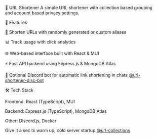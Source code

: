 🔗 URL Shortener
A simple URL shortener with collection based grouping and account based privacy settings.

🚀 Features

🔗 Shorten URLs with randomly generated or custom aliases

📊 Track usage with click analytics

🌐 Web-based interface built with React & MUI

⚡ Fast API backend using Express.js & MongoDB Atlas

🤖 Optional Discord bot for automatic link shortening in chats [@url-shortener-disc-bot](https://github.com/Ivas-Wu/url-shortener-disc-bot)

🛠 Tech Stack

Frontend: React (TypeScript), MUI

Backend: Express.js (TypeScript), MongoDB Atlas

Other: Discord.js, Docker

Give it a sec to warm up, cold server startup [@url-collections](https://url-collections-front.onrender.com)

